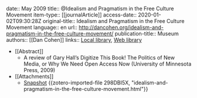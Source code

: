 date:: May 2009
title:: @Idealism and Pragmatism in the Free Culture Movement
item-type:: [[journalArticle]]
access-date:: 2020-01-02T09:30:28Z
original-title:: Idealism and Pragmatism in the Free Culture Movement
language:: en
url:: http://dancohen.org/idealism-and-pragmatism-in-the-free-culture-movement/
publication-title:: Museum
authors:: [[Dan Cohen]]
links:: [Local library](zotero://select/groups/2386895/items/K7LGKXR6), [Web library](https://www.zotero.org/groups/2386895/items/K7LGKXR6)

- [[Abstract]]
	- A review of Gary Hall’s Digitize This Book! The Politics of New Media, or Why We Need Open Access Now (University of Minnesota Press, 2009)
- [[Attachments]]
	- [Snapshot](http://dancohen.org/idealism-and-pragmatism-in-the-free-culture-movement/) {{zotero-imported-file 298DBI5X, "idealism-and-pragmatism-in-the-free-culture-movement.html"}}